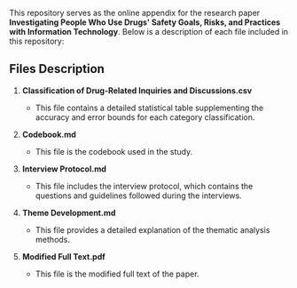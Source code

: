 This repository serves as the online appendix for the research paper **Investigating People Who Use Drugs' Safety Goals, Risks, and Practices with Information Technology**. Below is a description of each file included in this repository:

## Files Description

1. **Classification of Drug-Related Inquiries and Discussions.csv**
   - This file contains a detailed statistical table supplementing the accuracy and error bounds for each category classification.

2. **Codebook.md**
   - This file is the codebook used in the study.

3. **Interview Protocol.md**
   - This file includes the interview protocol, which contains the questions and guidelines followed during the interviews.

4. **Theme Development.md**
   - This file provides a detailed explanation of the thematic analysis methods.

5. **Modified Full Text.pdf**
   - This file is the modified full text of the paper.
